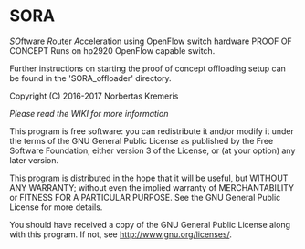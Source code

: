 # SORA
*SO*ftware *R*outer *A*cceleration using OpenFlow switch hardware
PROOF OF CONCEPT
Runs on hp2920 OpenFlow capable switch.

Further instructions on starting the proof of concept offloading
setup can be found in the 'SORA_offloader' directory.

Copyright (C) 2016-2017 Norbertas Kremeris 

*Please read the WIKI for more information*






This program is free software: you can redistribute it and/or modify
it under the terms of the GNU General Public License as published by
the Free Software Foundation, either version 3 of the License, or
(at your option) any later version.

This program is distributed in the hope that it will be useful,
but WITHOUT ANY WARRANTY; without even the implied warranty of
MERCHANTABILITY or FITNESS FOR A PARTICULAR PURPOSE.  See the
GNU General Public License for more details.

You should have received a copy of the GNU General Public License
along with this program.  If not, see http://www.gnu.org/licenses/.
